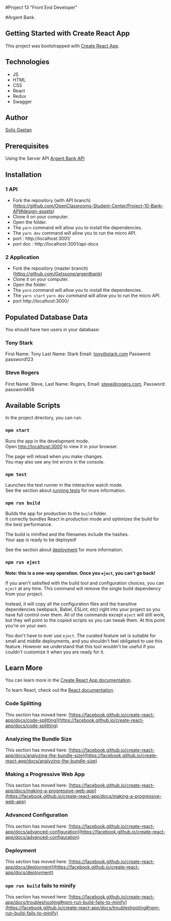 #Project 13 "Front End Developer" 

#Argent Bank. 
## Getting Started with Create React App

This project was bootstrapped with [Create React App](https://github.com/facebook/create-react-app).

## Technologies
- JS
- HTML
- CSS 
- React
- Redux
- Swagger

## Author
[Solis Gaetan](https://github.com/Getssone)

## Prerequisites

Using the Server API [Argent Bank API](https://github.com/OpenClassrooms-Student-Center/Project-10-Bank-API#design-assets)

## Installation



### 1 API
- Fork the repository (with API branch)(https://github.com/OpenClassrooms-Student-Center/Project-10-Bank-API#design-assets)
- Clone it on your computer.
- Open the folder.
- The `yarn` command will allow you to install the dependencies.
- The `yarn dev` command will allow you to run the micro API.
- port : http://localhost:3001/
- port doc : http://localhost:3001/api-docs

### 2 Application
- Fork the repository (master branch)(https://github.com/Getssone/argentbank)
- Clone it on your computer.
- Open the folder.
- The `yarn` command will allow you to install the dependencies.
- The `yarn start` `yarn dev` command will allow you to run the micro API.
- port http://localhost:3000/

## Populated Database Data
You should have two users in your database:

### Tony Stark
First Name: Tony
Last Name: Stark
Email: tony@stark.com
Password: password123
### Steve Rogers
First Name: Steve,
Last Name: Rogers,
Email: steve@rogers.com,
Password: password456



## Available Scripts

In the project directory, you can run:

### `npm start`

Runs the app in the development mode.\
Open [http://localhost:3000](http://localhost:3000) to view it in your browser.

The page will reload when you make changes.\
You may also see any lint errors in the console.

### `npm test`

Launches the test runner in the interactive watch mode.\
See the section about [running tests](https://facebook.github.io/create-react-app/docs/running-tests) for more information.

### `npm run build`

Builds the app for production to the `build` folder.\
It correctly bundles React in production mode and optimizes the build for the best performance.

The build is minified and the filenames include the hashes.\
Your app is ready to be deployed!

See the section about [deployment](https://facebook.github.io/create-react-app/docs/deployment) for more information.

### `npm run eject`

**Note: this is a one-way operation. Once you `eject`, you can't go back!**

If you aren't satisfied with the build tool and configuration choices, you can `eject` at any time. This command will remove the single build dependency from your project.

Instead, it will copy all the configuration files and the transitive dependencies (webpack, Babel, ESLint, etc) right into your project so you have full control over them. All of the commands except `eject` will still work, but they will point to the copied scripts so you can tweak them. At this point you're on your own.

You don't have to ever use `eject`. The curated feature set is suitable for small and middle deployments, and you shouldn't feel obligated to use this feature. However we understand that this tool wouldn't be useful if you couldn't customize it when you are ready for it.

## Learn More

You can learn more in the [Create React App documentation](https://facebook.github.io/create-react-app/docs/getting-started).

To learn React, check out the [React documentation](https://reactjs.org/).

### Code Splitting

This section has moved here: [https://facebook.github.io/create-react-app/docs/code-splitting](https://facebook.github.io/create-react-app/docs/code-splitting)

### Analyzing the Bundle Size

This section has moved here: [https://facebook.github.io/create-react-app/docs/analyzing-the-bundle-size](https://facebook.github.io/create-react-app/docs/analyzing-the-bundle-size)

### Making a Progressive Web App

This section has moved here: [https://facebook.github.io/create-react-app/docs/making-a-progressive-web-app](https://facebook.github.io/create-react-app/docs/making-a-progressive-web-app)

### Advanced Configuration

This section has moved here: [https://facebook.github.io/create-react-app/docs/advanced-configuration](https://facebook.github.io/create-react-app/docs/advanced-configuration)

### Deployment

This section has moved here: [https://facebook.github.io/create-react-app/docs/deployment](https://facebook.github.io/create-react-app/docs/deployment)

### `npm run build` fails to minify

This section has moved here: [https://facebook.github.io/create-react-app/docs/troubleshooting#npm-run-build-fails-to-minify](https://facebook.github.io/create-react-app/docs/troubleshooting#npm-run-build-fails-to-minify)
